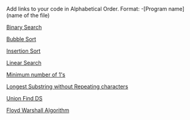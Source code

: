 Add links to your code in Alphabetical Order.
Format: -[Program name](name of the file)

[Binary Search](binary_search.cpp)

[Bubble Sort](bubble_sort.cpp)

[Insertion Sort](insertion_sort.cpp)

[Linear Search](linear_search.cpp)

[Minimum number of 1's](Row%20with%20minimum%20number%20of%201s%20in%20C++.cpp)

[Longest Substring without Repeating characters](Longest_Substring_without_repeating_characters.cpp)

[Union Find DS](Union_find.cpp)

[Floyd Warshall Algorithm](Floyd-Warshall_Algorithm.cpp)